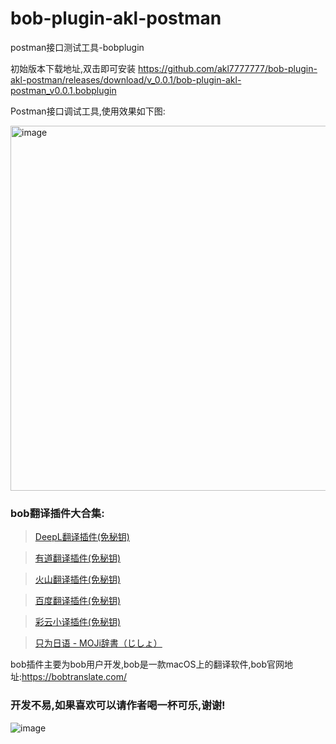 # bob-plugin-akl-postman

postman接口测试工具-bobplugin

初始版本下载地址,双击即可安装
https://github.com/akl7777777/bob-plugin-akl-postman/releases/download/v_0.0.1/bob-plugin-akl-postman_v0.0.1.bobplugin

Postman接口调试工具,使用效果如下图:

<img width="584" alt="image" src="https://user-images.githubusercontent.com/84266551/222179753-0dd32d89-b0a1-427c-aeac-319ca39507da.png">


### bob翻译插件大合集:

>[DeepL翻译插件(免秘钥)](https://github.com/akl7777777/bob-plugin-akl-deepl-free-translate)

>[有道翻译插件(免秘钥)](https://github.com/akl7777777/bob-plugin-akl-youdao-free-translate)

>[火山翻译插件(免秘钥)](https://github.com/akl7777777/bob-plugin-akl-volcengine-free-translate)

>[百度翻译插件(免秘钥)](https://github.com/akl7777777/bob-plugin-akl-baidu-free-translate)

>[彩云小译插件(免秘钥)](https://github.com/akl7777777/bob-plugin-akl-caiyunxiaoyi-free-translate)

>[只为日语 - MOJi辞書（じしょ）](https://github.com/akl7777777/bob-plugin-akl-mojidict-translate)


bob插件主要为bob用户开发,bob是一款macOS上的翻译软件,bob官网地址:https://bobtranslate.com/



### 开发不易,如果喜欢可以请作者喝一杯可乐,谢谢!


![image](https://user-images.githubusercontent.com/84266551/219829283-3ed1798e-aeed-4174-bbcb-f93bf3008817.png)
